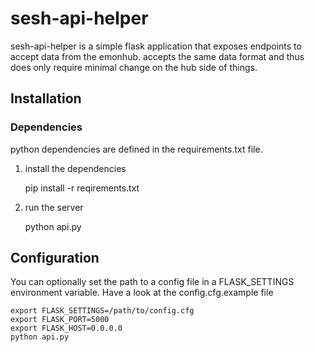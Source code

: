 # sesh-api-helper

sesh-api-helper is a simple flask application that exposes endpoints to accept data from the emonhub.  accepts the same data format and thus does only require minimal change on the hub side of things.

## Installation
  
### Dependencies

python dependencies are defined in the requirements.txt file.

1) install the dependencies

    pip install -r reqirements.txt

2) run the server

    python api.py

## Configuration

You can optionally set the path to a config file in a FLASK_SETTINGS environment variable. 
Have a look at the config.cfg.example file

    export FLASK_SETTINGS=/path/to/config.cfg
    export FLASK_PORT=5000
    export FLASK_HOST=0.0.0.0
    python api.py
